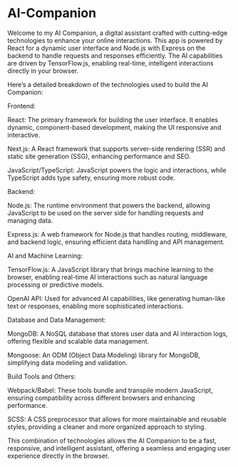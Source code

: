 # AI-Companion

Welcome to my AI Companion, a digital assistant crafted with cutting-edge technologies to enhance your online interactions. This app is powered by React for a dynamic user interface and Node.js with Express on the backend to handle requests and responses efficiently. The AI capabilities are driven by TensorFlow.js, enabling real-time, intelligent interactions directly in your browser.

Here’s a detailed breakdown of the technologies used to build the AI Companion:

Frontend:

React: The primary framework for building the user interface. It enables dynamic, component-based development, making the UI responsive and interactive.

Next.js: A React framework that supports server-side rendering (SSR) and static site generation (SSG), enhancing performance and SEO.

JavaScript/TypeScript: JavaScript powers the logic and interactions, while TypeScript adds type safety, ensuring more robust code.

Backend:

Node.js: The runtime environment that powers the backend, allowing JavaScript to be used on the server side for handling requests and managing data.

Express.js: A web framework for Node.js that handles routing, middleware, and backend logic, ensuring efficient data handling and API management.

AI and Machine Learning:

TensorFlow.js: A JavaScript library that brings machine learning to the browser, enabling real-time AI interactions such as natural language processing or predictive models.

OpenAI API: Used for advanced AI capabilities, like generating human-like text or responses, enabling more sophisticated interactions.

Database and Data Management:

MongoDB: A NoSQL database that stores user data and AI interaction logs, offering flexible and scalable data management.

Mongoose: An ODM (Object Data Modeling) library for MongoDB, simplifying data modeling and validation.


Build Tools and Others:

Webpack/Babel: These tools bundle and transpile modern JavaScript, ensuring compatibility across different browsers and enhancing performance.

SCSS: A CSS preprocessor that allows for more maintainable and reusable styles, providing a cleaner and more organized approach to styling.




This combination of technologies allows the AI Companion to be a fast, responsive, and intelligent assistant, offering a seamless and engaging user experience directly in the browser.
